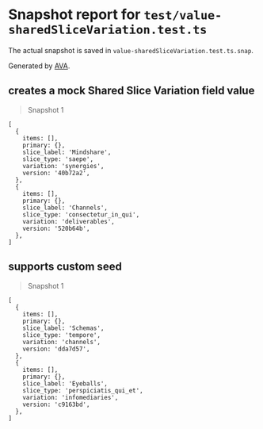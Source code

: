 # Snapshot report for `test/value-sharedSliceVariation.test.ts`

The actual snapshot is saved in `value-sharedSliceVariation.test.ts.snap`.

Generated by [AVA](https://avajs.dev).

## creates a mock Shared Slice Variation field value

> Snapshot 1

    [
      {
        items: [],
        primary: {},
        slice_label: 'Mindshare',
        slice_type: 'saepe',
        variation: 'synergies',
        version: '40b72a2',
      },
      {
        items: [],
        primary: {},
        slice_label: 'Channels',
        slice_type: 'consectetur_in_qui',
        variation: 'deliverables',
        version: '520b64b',
      },
    ]

## supports custom seed

> Snapshot 1

    [
      {
        items: [],
        primary: {},
        slice_label: 'Schemas',
        slice_type: 'tempore',
        variation: 'channels',
        version: 'dda7d57',
      },
      {
        items: [],
        primary: {},
        slice_label: 'Eyeballs',
        slice_type: 'perspiciatis_qui_et',
        variation: 'infomediaries',
        version: 'c9163bd',
      },
    ]
